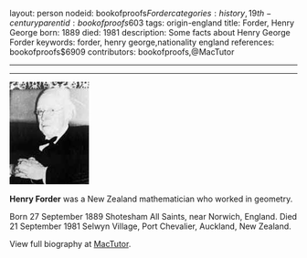 layout: person
nodeid: bookofproofs$Forder
categories: history,19th-century
parentid: bookofproofs$603
tags: origin-england
title: Forder, Henry George
born: 1889
died: 1981
description: Some facts about Henry George Forder
keywords: forder, henry george,nationality england
references: bookofproofs$6909
contributors: bookofproofs,@MacTutor

---


---

![Forder.jpg](https://github.com/bookofproofs/bookofproofs.github.io/blob/main/_sources/_assets/images/portraits/Forder.jpg?raw=true)

**Henry Forder** was a New Zealand mathematician who worked in geometry.

Born 27 September 1889 Shotesham All Saints, near Norwich, England. Died 21 September 1981 Selwyn Village, Port Chevalier, Auckland, New Zealand.


View full biography at [MacTutor](https://mathshistory.st-andrews.ac.uk/Biographies/Forder/).